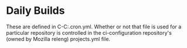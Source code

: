 Daily Builds
============

These are defined in C-C:.cron.yml. Whether or not that file is used for a particular repository is controlled in the ci-configuration repository's (owned by Mozilla releng) projects.yml file.